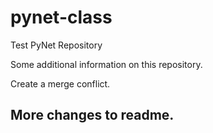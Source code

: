 # pynet-class
Test PyNet Repository

Some additional information on this repository.

Create a merge conflict.

More changes to readme.
-----------------

